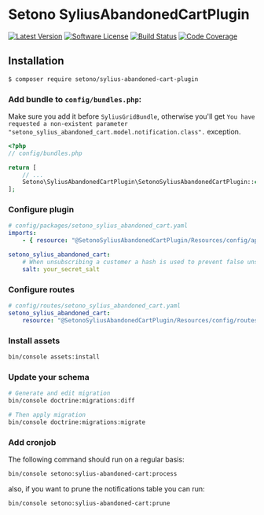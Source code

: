 # Setono SyliusAbandonedCartPlugin

[![Latest Version][ico-version]][link-packagist]
[![Software License][ico-license]](LICENSE)
[![Build Status][ico-github-actions]][link-github-actions]
[![Code Coverage][ico-code-coverage]][link-code-coverage]

## Installation

```bash
$ composer require setono/sylius-abandoned-cart-plugin
```

### Add bundle to `config/bundles.php`:

Make sure you add it before `SyliusGridBundle`, otherwise you'll get
`You have requested a non-existent parameter "setono_sylius_abandoned_cart.model.notification.class".` exception.

```php
<?php
// config/bundles.php

return [
    // ...
    Setono\SyliusAbandonedCartPlugin\SetonoSyliusAbandonedCartPlugin::class => ['all' => true],
];
```

### Configure plugin

```yaml
# config/packages/setono_sylius_abandoned_cart.yaml
imports:
    - { resource: "@SetonoSyliusAbandonedCartPlugin/Resources/config/app/config.yaml" }

setono_sylius_abandoned_cart:
    # When unsubscribing a customer a hash is used to prevent false unsubscribes. This hash is generated using this salt.
    salt: your_secret_salt
```

### Configure routes

```yaml
# config/routes/setono_sylius_abandoned_cart.yaml
setono_sylius_abandoned_cart:
    resource: "@SetonoSyliusAbandonedCartPlugin/Resources/config/routes.yaml"
```

### Install assets

```bash
bin/console assets:install
```

### Update your schema

```bash
# Generate and edit migration
bin/console doctrine:migrations:diff

# Then apply migration
bin/console doctrine:migrations:migrate
```

### Add cronjob

The following command should run on a regular basis:

```bash
bin/console setono:sylius-abandoned-cart:process
```

also, if you want to prune the notifications table you can run:

```bash
bin/console setono:sylius-abandoned-cart:prune
```

[ico-version]: https://poser.pugx.org/setono/sylius-abandoned-cart-plugin/v/stable
[ico-license]: https://poser.pugx.org/setono/sylius-abandoned-cart-plugin/license
[ico-github-actions]: https://github.com/Setono/SyliusAbandonedCartPlugin/workflows/build/badge.svg
[ico-code-coverage]: https://codecov.io/gh/Setono/SyliusAbandonedCartPlugin/branch/master/graph/badge.svg

[link-packagist]: https://packagist.org/packages/setono/sylius-abandoned-cart-plugin
[link-github-actions]: https://github.com/Setono/SyliusAbandonedCartPlugin/actions
[link-code-coverage]: https://codecov.io/gh/Setono/SyliusAbandonedCartPlugin
